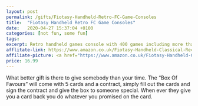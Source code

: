 ```yaml
---
layout: post
permalink: /gifts/Fiotasy-Handheld-Retro-FC-Game-Consoles
title:  "Fiotasy Handheld Retro FC Game Consoles"
date:   2020-04-27 15:37:04 +0100
categories: [not fun, some fun]
tags:
excerpt: Retro handheld games console with 400 games including more than 168 NES games. This comes with a 1000mAh rechargeable lithium battery giving 7+ hours of gaming and a video/audio output so you can connect it to your TV. Ideal for children, teens & adults.
afflitate-link: https://www.amazon.co.uk/Fiotasy-Handheld-Classical-Rechargeable-Christmas/dp/B07LBHHTK3/ref=as_li_ss_tl?dchild=1&keywords=gifts+for+him&qid=1587737772&sr=8-3&linkCode=ll1&tag=jeleero-21&linkId=40dddd738211973527ba6bffbd882ac3
affiliate-picture: <a href="https://www.amazon.co.uk/Fiotasy-Handheld-Classical-Rechargeable-Christmas/dp/B07LBHHTK3/ref=as_li_ss_il?dchild=1&keywords=gifts+for+him&qid=1587737772&sr=8-3&linkCode=li3&tag=jeleero-21&linkId=12f329d483468de993d75d8d0d3639c6" target="_blank"><img border="0" src="//ws-eu.amazon-adsystem.com/widgets/q?_encoding=UTF8&ASIN=B07LBHHTK3&Format=_SL250_&ID=AsinImage&MarketPlace=GB&ServiceVersion=20070822&WS=1&tag=jeleero-21" ></a><img src="https://ir-uk.amazon-adsystem.com/e/ir?t=jeleero-21&l=li3&o=2&a=B07LBHHTK3" width="1" height="1" border="0" alt="" style="border:none !important; margin:0px !important;" />
price: 16.99
---
```

What better gift is there to give somebody than your time. The “Box Of Favours” will come with 5 cards and a contract, simply fill out the cards and sign the contract and give the box to someone special. When ever they give you a card back you do whatever you promised on the card.